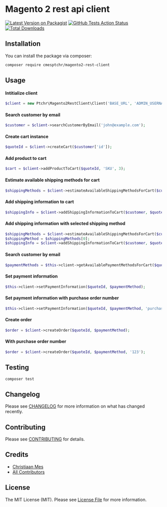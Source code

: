 # Magento 2 rest api client

[![Latest Version on Packagist](https://img.shields.io/packagist/v/ptchr/magento2-rest-client.svg?style=flat-square)](https://packagist.org/packages/ptchr/magento2-rest-client)
[![GitHub Tests Action Status](https://img.shields.io/github/workflow/status/ptchr/magento2-rest-client/run-tests?label=tests)](https://github.com/cmesptchr/magento2-rest-client/actions?query=workflow%3Arun-tests+branch%3Amaster)
[![Total Downloads](https://img.shields.io/packagist/dt/ptchr/magento2-rest-client.svg?style=flat-square)](https://packagist.org/packages/cmesptchr/magento2-rest-client)

## Installation

You can install the package via composer:

```bash
composer require cmesptchr/magento2-rest-client
```

## Usage

#### Intitialize client
``` php
$client = new Ptchr\Magento2RestClient\Client('BASE_URL', 'ADMIN_USERNAME', 'ADMIN_PASSWORD');
```

#### Search customer by email
``` php
$customer = $client->searchCustomerByEmail('john@example.com');
```

#### Create cart instance
``` php
$quoteId = $client->createCart($customer['id']);
```

#### Add product to cart
``` php
$cart = $client->addProductToCart($quoteId, 'SKU', 3);
```

#### Estimate available shipping methods for cart
``` php
$shippingMethods = $client->estimateAvailableShippingMethodsForCart($customer, $quoteId);
```

#### Add shipping information to cart
``` php
$shippingInfo = $client->addShippingInformationToCart($customer, $quoteId);
```

#### Add shipping information with selected shipping method
``` php
$shippingMethods = $client->estimateAvailableShippingMethodsForCart($customer, $quoteId);
$shippingMethod = $shippingMethods[0];
$shippingInfo = $client->addShippingInformationToCart($customer, $quoteId, $shippingMethod['method_code'], $shippingMethod['carrier_code']);
```

#### Search customer by email
``` php
$paymentMethods = $this->client->getAvailablePaymentMethodsForCart($quoteId);
```

#### Set payment information
``` php
$this->client->setPaymentInformation($quoteId, $paymentMethod);
```

#### Set payment information with purchase order number
``` php
$this->client->setPaymentInformation($quoteId, $paymentMethod, 'purchase_order_number');
```

#### Create order 
``` php
$order = $client->createOrder($quoteId, $paymentMethod);
```

#### With purchase order number
``` php
$order = $client->createOrder($quoteId, $paymentMethod, '123');
```

## Testing

``` bash
composer test
```

## Changelog

Please see [CHANGELOG](CHANGELOG.md) for more information on what has changed recently.

## Contributing

Please see [CONTRIBUTING](CONTRIBUTING.md) for details.

## Credits

- [Christiaan Mes](https://github.com/cmesptchr)
- [All Contributors](../../contributors)

## License

The MIT License (MIT). Please see [License File](LICENSE.md) for more information.
